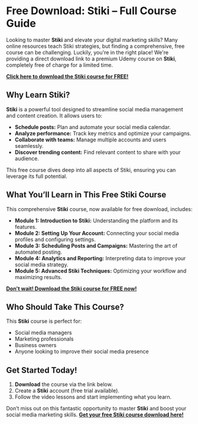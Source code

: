 # Free Download: Stiki – Full Course Guide

Looking to master **Stiki** and elevate your digital marketing skills? Many online resources teach Stiki strategies, but finding a comprehensive, free course can be challenging. Luckily, you're in the right place! We're providing a direct download link to a premium Udemy course on **Stiki**, completely free of charge for a limited time.

[**Click here to download the Stiki course for FREE!**](https://udemywork.com/stiki)

## Why Learn Stiki?

**Stiki** is a powerful tool designed to streamline social media management and content creation. It allows users to:

*   **Schedule posts:** Plan and automate your social media calendar.
*   **Analyze performance:** Track key metrics and optimize your campaigns.
*   **Collaborate with teams:** Manage multiple accounts and users seamlessly.
*   **Discover trending content:** Find relevant content to share with your audience.

This free course dives deep into all aspects of Stiki, ensuring you can leverage its full potential.

## What You’ll Learn in This Free Stiki Course

This comprehensive **Stiki** course, now available for free download, includes:

*   **Module 1: Introduction to Stiki:** Understanding the platform and its features.
*   **Module 2: Setting Up Your Account:** Connecting your social media profiles and configuring settings.
*   **Module 3: Scheduling Posts and Campaigns:** Mastering the art of automated posting.
*   **Module 4: Analytics and Reporting:** Interpreting data to improve your social media strategy.
*   **Module 5: Advanced Stiki Techniques:** Optimizing your workflow and maximizing results.

[**Don't wait! Download the Stiki course for FREE now!**](https://udemywork.com/stiki)

## Who Should Take This Course?

This **Stiki** course is perfect for:

*   Social media managers
*   Marketing professionals
*   Business owners
*   Anyone looking to improve their social media presence

## Get Started Today!

1.  **Download** the course via the link below.
2.  Create a **Stiki** account (free trial available).
3.  Follow the video lessons and start implementing what you learn.

Don’t miss out on this fantastic opportunity to master **Stiki** and boost your social media marketing skills. [**Get your free Stiki course download here!**](https://udemywork.com/stiki)
